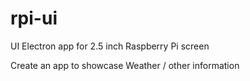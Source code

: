 # rpi-ui
UI Electron app for 2.5 inch Raspberry Pi screen

Create an app to showcase Weather / other information
